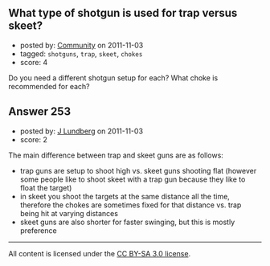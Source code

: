 ## What type of shotgun is used for trap versus skeet?

- posted by: [Community](https://stackexchange.com/users/-1/-1-community) on 2011-11-03
- tagged: `shotguns`, `trap`, `skeet`, `chokes`
- score: 4

Do you need a different shotgun setup for each? What choke is recommended for each?


## Answer 253

- posted by: [J Lundberg](https://stackexchange.com/users/-1/40-j-lundberg) on 2011-11-03
- score: 2

The main difference between trap and skeet guns are as follows:

- trap guns are setup to shoot high vs. skeet guns shooting flat (however some people like to shoot skeet with a trap gun because they like to float the target)
- in skeet you shoot the targets at the same distance all the time, therefore the chokes are sometimes fixed for that distance vs. trap being hit at varying distances
- skeet guns are also shorter for faster swinging, but this is mostly preference



---

All content is licensed under the [CC BY-SA 3.0 license](https://creativecommons.org/licenses/by-sa/3.0/).
